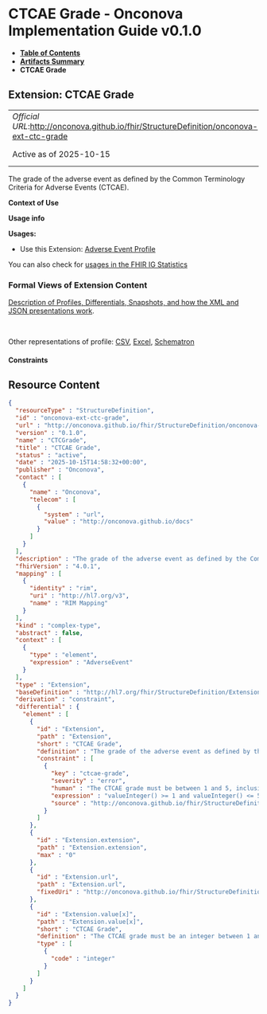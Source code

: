 # CTCAE Grade - Onconova Implementation Guide v0.1.0

* [**Table of Contents**](toc.md)
* [**Artifacts Summary**](artifacts.md)
* **CTCAE Grade**

## Extension: CTCAE Grade 

| | |
| :--- | :--- |
| *Official URL*:http://onconova.github.io/fhir/StructureDefinition/onconova-ext-ctc-grade | *Version*:0.1.0 |
| Active as of 2025-10-15 | *Computable Name*:CTCGrade |

The grade of the adverse event as defined by the Common Terminology Criteria for Adverse Events (CTCAE).

**Context of Use**

**Usage info**

**Usages:**

* Use this Extension: [Adverse Event Profile](StructureDefinition-onconova-adverse-event.md)

You can also check for [usages in the FHIR IG Statistics](https://packages2.fhir.org/xig/onconova.fhir|current/StructureDefinition/onconova-ext-ctc-grade)

### Formal Views of Extension Content

 [Description of Profiles, Differentials, Snapshots, and how the XML and JSON presentations work](http://build.fhir.org/ig/FHIR/ig-guidance/readingIgs.html#structure-definitions). 

 

Other representations of profile: [CSV](StructureDefinition-onconova-ext-ctc-grade.csv), [Excel](StructureDefinition-onconova-ext-ctc-grade.xlsx), [Schematron](StructureDefinition-onconova-ext-ctc-grade.sch) 

#### Constraints



## Resource Content

```json
{
  "resourceType" : "StructureDefinition",
  "id" : "onconova-ext-ctc-grade",
  "url" : "http://onconova.github.io/fhir/StructureDefinition/onconova-ext-ctc-grade",
  "version" : "0.1.0",
  "name" : "CTCGrade",
  "title" : "CTCAE Grade",
  "status" : "active",
  "date" : "2025-10-15T14:58:32+00:00",
  "publisher" : "Onconova",
  "contact" : [
    {
      "name" : "Onconova",
      "telecom" : [
        {
          "system" : "url",
          "value" : "http://onconova.github.io/docs"
        }
      ]
    }
  ],
  "description" : "The grade of the adverse event as defined by the Common Terminology Criteria for Adverse Events (CTCAE).",
  "fhirVersion" : "4.0.1",
  "mapping" : [
    {
      "identity" : "rim",
      "uri" : "http://hl7.org/v3",
      "name" : "RIM Mapping"
    }
  ],
  "kind" : "complex-type",
  "abstract" : false,
  "context" : [
    {
      "type" : "element",
      "expression" : "AdverseEvent"
    }
  ],
  "type" : "Extension",
  "baseDefinition" : "http://hl7.org/fhir/StructureDefinition/Extension|4.0.1",
  "derivation" : "constraint",
  "differential" : {
    "element" : [
      {
        "id" : "Extension",
        "path" : "Extension",
        "short" : "CTCAE Grade",
        "definition" : "The grade of the adverse event as defined by the Common Terminology Criteria for Adverse Events (CTCAE).",
        "constraint" : [
          {
            "key" : "ctcae-grade",
            "severity" : "error",
            "human" : "The CTCAE grade must be between 1 and 5, inclusive.",
            "expression" : "valueInteger() >= 1 and valueInteger() <= 5",
            "source" : "http://onconova.github.io/fhir/StructureDefinition/onconova-ext-ctc-grade|0.1.0"
          }
        ]
      },
      {
        "id" : "Extension.extension",
        "path" : "Extension.extension",
        "max" : "0"
      },
      {
        "id" : "Extension.url",
        "path" : "Extension.url",
        "fixedUri" : "http://onconova.github.io/fhir/StructureDefinition/onconova-ext-ctc-grade"
      },
      {
        "id" : "Extension.value[x]",
        "path" : "Extension.value[x]",
        "short" : "CTCAE Grade",
        "definition" : "The CTCAE grade must be an integer between 1 and 5, inclusive.",
        "type" : [
          {
            "code" : "integer"
          }
        ]
      }
    ]
  }
}

```
